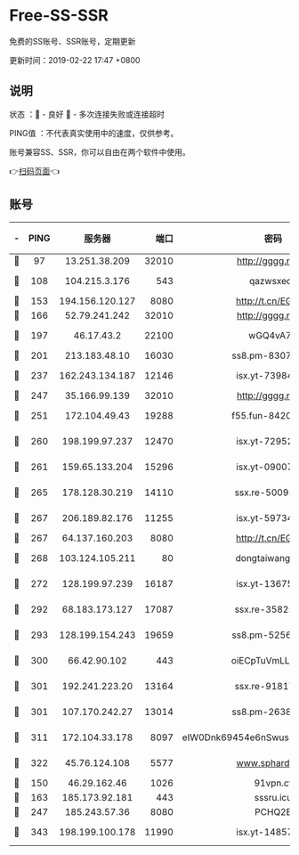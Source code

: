 # Free-SS-SSR

免费的SS账号、SSR账号，定期更新

更新时间：2019-02-22 17:47 +0800

## 说明

状态     ：🙂 - 良好 🙁 - 多次连接失败或连接超时

PING值   ：不代表真实使用中的速度，仅供参考。

账号兼容SS、SSR，你可以自由在两个软件中使用。

👉[扫码页面](https://liesauer.github.io/free-ss-ssr.github.io/)👈

## 账号

|-|PING|服务器|端口|密码|加密方式|区域|
|:----:|:----:|:-----:|-----:|:----:|:----:|:----:|
|🙂|97|13.251.38.209|32010|http://gggg.rocks|chacha20|SG|
|🙂|108|104.215.3.176|543|qazwsxedc|aes-256-gcm|JP|
|🙂|153|194.156.120.127|8080|http://t.cn/EGJIyrl|rc4-md5|RU|
|🙂|166|52.79.241.242|32010|http://gggg.rocks|chacha20|KR|
|🙂|197|46.17.43.2|22100|wGQ4vA7D|aes-256-gcm|RU|
|🙂|201|213.183.48.10|16030|ss8.pm-83073049|rc4-md5|RU|
|🙂|237|162.243.134.187|12146|isx.yt-73984712|aes-256-cfb|US|
|🙂|247|35.166.99.139|32010|http://gggg.rocks|chacha20|US|
|🙂|251|172.104.49.43|19288|f55.fun-84203624|aes-256-cfb|SG|
|🙂|260|198.199.97.237|12470|isx.yt-72952184|aes-256-cfb|US|
|🙂|261|159.65.133.204|15296|isx.yt-09007661|aes-256-cfb|SG|
|🙂|265|178.128.30.219|14110|ssx.re-50095618|aes-256-cfb|SG|
|🙂|267|206.189.82.176|11255|isx.yt-59734405|aes-256-cfb|SG|
|🙂|267|64.137.160.203|8080|http://t.cn/EGJIyrl|rc4-md5|CA|
|🙂|268|103.124.105.211|80|dongtaiwang.com|aes-256-cfb|US|
|🙂|272|128.199.97.239|16187|isx.yt-13675788|aes-256-cfb|SG|
|🙂|292|68.183.173.127|17087|ssx.re-35825697|aes-256-cfb|US|
|🙂|293|128.199.154.243|19659|ss8.pm-52569883|aes-256-cfb|SG|
|🙂|300|66.42.90.102|443|oiECpTuVmLLxk4Ts|aes-256-cfb|US|
|🙂|301|192.241.223.20|13164|ssx.re-91817588|aes-256-cfb|US|
|🙂|301|107.170.242.27|13014|ss8.pm-26383123|aes-256-cfb|US|
|🙂|311|172.104.33.178|8097|eIW0Dnk69454e6nSwuspv9DmS201tQ0D|aes-256-cfb|SG|
|🙂|322|45.76.124.108|5577|www.sphard.com|aes-256-cfb|AU|
|🙂|150|46.29.162.46|1026|91vpn.cf|rc4-md5|RU|
|🙂|163|185.173.92.181|443|sssru.icu|rc4-md5|RU|
|🙂|247|185.243.57.36|8080|PCHQ2E|rc4-md5|US|
|🙂|343|198.199.100.178|11990|isx.yt-14857132|aes-256-cfb|US|
